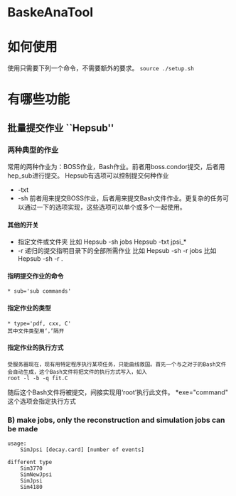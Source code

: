 # BaskeAnaTool

如何使用
=====================================
使用只需要下列一个命令，不需要额外的要求。
   `source ./setup.sh`


有哪些功能
=========

## 批量提交作业 ``Hepsub''
### 两种典型的作业
常用的两种作业为：BOSS作业，Bash作业。前者用boss.condor提交，后者用hep_sub进行提交。
Hepsub有选项可以控制提交何种作业
   * -txt
   * -sh
前者用来提交BOSS作业，后者用来提交Bash文件作业。更复杂的任务可以通过一下的选项实现，这些选项可以单个或多个一起使用。
#### 其他的开关
   * 指定文件或文件夹
     比如 Hepsub -sh jobs 
     Hepsub -txt jpsi_*
   * -r 递归的提交指明目录下的全部所需作业
    比如 Hepsub -sh -r jobs
    比如 Hepsub -sh -r .
#### 指明提交作业的命令
    * sub='sub commands'
#### 指定作业的类型
    * type='pdf, cxx, C'
    其中文件类型用‘，’隔开
#### 指定作业的执行方式
    受服务器现在，现有用特定程序执行某项任务，只能曲线救国。首先一个与之对于的Bash文件会自动生成，这个Bash文件将把文件的执行方式写入，如入
    root -l -b -q fit.C 
随后这个Bash文件将被提交，间接实现用‘root’执行此文件。
    *exe="command" 这个选项会指定执行方式


        
### B) make jobs, only the reconstruction and simulation jobs can be made
	usage:
        SimJpsi [decay.card] [number of events]
    
    different type
        Sim3770 
        SimNewJpsi
        SimJpsi
        Sim4180

